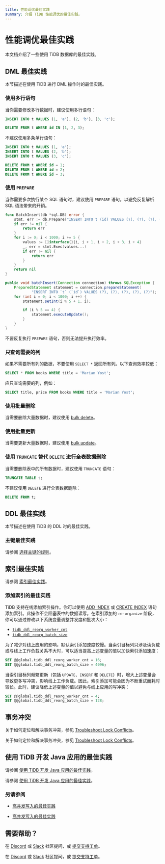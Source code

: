 ```yaml
---
title: 性能调优最佳实践
summary: 介绍 TiDB 性能调优的最佳实践。
---
```


# 性能调优最佳实践

本文档介绍了一些使用 TiDB 数据库的最佳实践。

## DML 最佳实践

本节描述在使用 TiDB 进行 DML 操作时的最佳实践。

### 使用多行语句

当你需要修改多行数据时，建议使用多行语句：

```sql
INSERT INTO t VALUES (1, 'a'), (2, 'b'), (3, 'c');

DELETE FROM t WHERE id IN (1, 2, 3);
```

不建议使用多条单行语句：

```sql
INSERT INTO t VALUES (1, 'a');
INSERT INTO t VALUES (2, 'b');
INSERT INTO t VALUES (3, 'c');

DELETE FROM t WHERE id = 1;
DELETE FROM t WHERE id = 2;
DELETE FROM t WHERE id = 3;
```

### 使用 `PREPARE`

当你需要多次执行某个 SQL 语句时，建议使用 `PREPARE` 语句，以避免反复解析 SQL 语法带来的开销。

<SimpleTab>
<div label="Golang">

```go
func BatchInsert(db *sql.DB) error {
    stmt, err := db.Prepare("INSERT INTO t (id) VALUES (?), (?), (?), (?), (?)")
    if err != nil {
        return err
    }
    for i := 0; i < 1000; i += 5 {
        values := []interface{}{i, i + 1, i + 2, i + 3, i + 4}
        _, err = stmt.Exec(values...)
        if err != nil {
            return err
        }
    }
    return nil
}
```

</div>

<div label="Java">

```java
public void batchInsert(Connection connection) throws SQLException {
    PreparedStatement statement = connection.prepareStatement(
            "INSERT INTO `t` (`id`) VALUES (?), (?), (?), (?), (?)");
    for (int i = 0; i < 1000; i ++) {
        statement.setInt(i % 5 + 1, i);

        if (i % 5 == 4) {
            statement.executeUpdate();
        }
    }
}
```

</div>
</SimpleTab>

不要反复执行 `PREPARE` 语句，否则无法提升执行效率。

### 只查询需要的列

如果不需要所有列的数据，不要使用 `SELECT *` 返回所有列。以下查询效率较低：

```sql
SELECT * FROM books WHERE title = 'Marian Yost';
```

应只查询需要的列，例如：

```sql
SELECT title, price FROM books WHERE title = 'Marian Yost';
```

### 使用批量删除

当需要删除大量数据时，建议使用 [bulk delete](/develop/dev-guide-delete-data.md#bulk-delete)。

### 使用批量更新

当需要更新大量数据时，建议使用 [bulk update](/develop/dev-guide-update-data.md#bulk-update)。

### 使用 `TRUNCATE` 替代 `DELETE` 进行全表数据删除

当需要删除表中的所有数据时，建议使用 `TRUNCATE` 语句：

```sql
TRUNCATE TABLE t;
```

不建议使用 `DELETE` 进行全表数据删除：

```sql
DELETE FROM t;
```

## DDL 最佳实践

本节描述在使用 TiDB 的 DDL 时的最佳实践。

### 主键最佳实践

请参阅 [选择主键的规则](/develop/dev-guide-create-table.md#guidelines-to-follow-when-selecting-primary-key)。

## 索引最佳实践

请参阅 [索引最佳实践](/develop/dev-guide-index-best-practice.md)。

### 添加索引的最佳实践

TiDB 支持在线添加索引操作。你可以使用 [ADD INDEX](/sql-statements/sql-statement-add-index.md) 或 [CREATE INDEX](/sql-statements/sql-statement-create-index.md) 语句添加索引。此操作不会阻塞表中的数据读写。在索引添加的 `re-organize` 阶段，你可以通过修改以下系统变量调整并发度和批次大小：

* [`tidb_ddl_reorg_worker_cnt`](/system-variables.md#tidb_ddl_reorg_worker_cnt)
* [`tidb_ddl_reorg_batch_size`](/system-variables.md#tidb_ddl_reorg_batch_size)

为了减少对线上应用的影响，默认索引添加速度较慢。当索引目标列只涉及读负载或与线上工作负载关系不大时，可以适当提高上述变量的值以加快索引添加速度：

```sql
SET @@global.tidb_ddl_reorg_worker_cnt = 16;
SET @@global.tidb_ddl_reorg_batch_size = 4096;
```

当索引目标列频繁更新（包括 `UPDATE`、`INSERT` 和 `DELETE`）时，增大上述变量会导致更多写冲突，影响线上工作负载。因此，索引添加可能会因为不断重试而耗时较长。此时，建议降低上述变量的值以避免与线上应用的写冲突：

```sql
SET @@global.tidb_ddl_reorg_worker_cnt = 4;
SET @@global.tidb_ddl_reorg_batch_size = 128;
```

## 事务冲突

<CustomContent platform="tidb">

关于如何定位和解决事务冲突，参见 [Troubleshoot Lock Conflicts](/troubleshoot-lock-conflicts.md)。

</CustomContent>

<CustomContent platform="tidb-cloud">

关于如何定位和解决事务冲突，参见 [Troubleshoot Lock Conflicts](https://docs.pingcap.com/tidb/stable/troubleshoot-lock-conflicts)。

</CustomContent>

## 使用 TiDB 开发 Java 应用的最佳实践

<CustomContent platform="tidb">

请参阅 [使用 TiDB 开发 Java 应用的最佳实践](/best-practices/java-app-best-practices.md)。

</CustomContent>

<CustomContent platform="tidb-cloud">

请参阅 [使用 TiDB 开发 Java 应用的最佳实践](https://docs.pingcap.com/tidb/stable/java-app-best-practices)。

</CustomContent>

### 另请参阅

<CustomContent platform="tidb">

- [高并发写入的最佳实践](/best-practices/high-concurrency-best-practices.md)

</CustomContent>

<CustomContent platform="tidb-cloud">

- [高并发写入的最佳实践](https://docs.pingcap.com/tidb/stable/high-concurrency-best-practices)

</CustomContent>

## 需要帮助？

<CustomContent platform="tidb">

在 [Discord](https://discord.gg/DQZ2dy3cuc?utm_source=doc) 或 [Slack](https://slack.tidb.io/invite?team=tidb-community&channel=everyone&ref=pingcap-docs) 社区提问，或 [提交支持工单](/support.md)。

</CustomContent>

<CustomContent platform="tidb-cloud">

在 [Discord](https://discord.gg/DQZ2dy3cuc?utm_source=doc) 或 [Slack](https://slack.tidb.io/invite?team=tidb-community&channel=everyone&ref=pingcap-docs) 社区提问，或 [提交支持工单](https://tidb.support.pingcap.com/)。

</CustomContent>